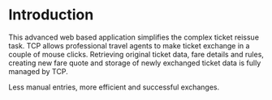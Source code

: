 # Introduction

This advanced web based application simplifies the complex ticket reissue task. TCP allows professional travel agents to make ticket exchange in a couple of mouse clicks. Retrieving original ticket data, fare details and rules, creating new fare quote and storage of newly exchanged ticket data is fully managed by TCP.

Less manual entries, more efficient and successful exchanges.

